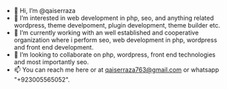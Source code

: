 - 👋 Hi, I’m @qaiserraza
- 👀 I’m interested in web development in php, seo, and anything related wordpress, theme develpoment, plugin development, theme builder etc.
- 🌱 I’m currently working with an well established and cooperative organization where i perform seo, web development in php, wordpress and front end development.
- 💞️ I’m looking to collaborate on php, wordpress, front end technologies and most importantly seo.
- 📫 You can reach me here or at qaiserraza763@gmail.com or whatsapp "+923005565052".

<!---
qaiserraza/qaiserraza is a ✨ special ✨ repository because its `README.md` (this file) appears on your GitHub profile.
You can click the Preview link to take a look at your changes.
--->
